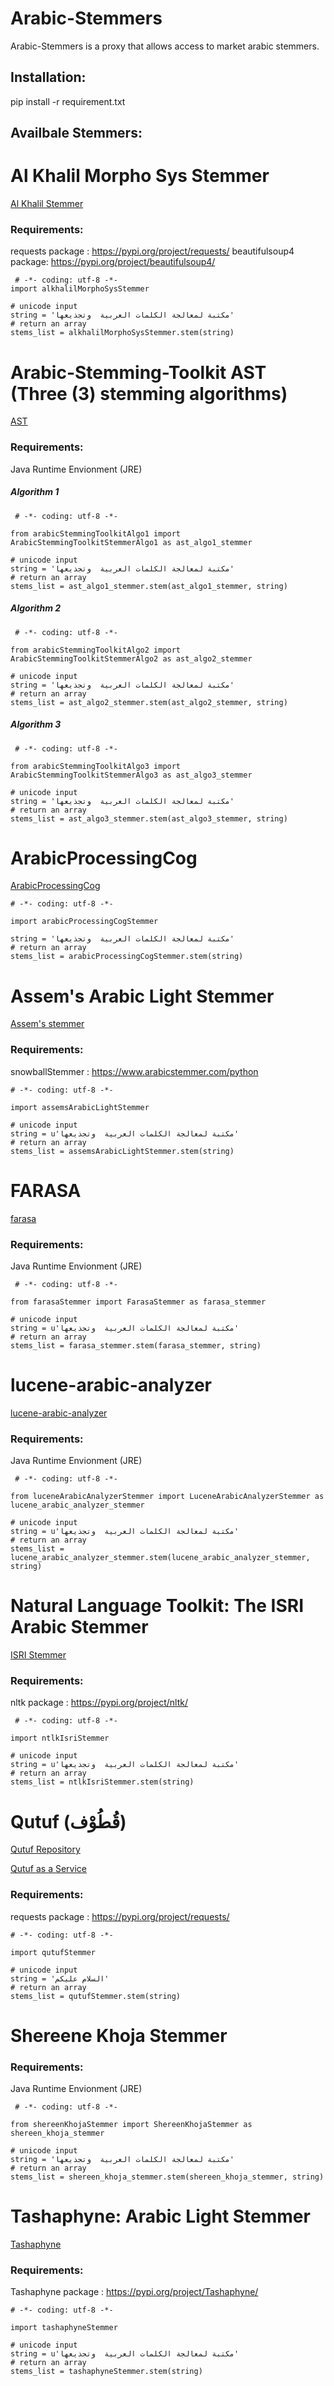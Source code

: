 # Arabic-Stemmers

Arabic-Stemmers is a proxy that allows access to market arabic stemmers.

## Installation:

pip install -r requirement.txt

## Availbale Stemmers: 

# Al Khalil Morpho Sys Stemmer
 
 [Al Khalil Stemmer](http://oujda-nlp-team.net/en/)
 
 ### Requirements:

 requests package : https://pypi.org/project/requests/
 beautifulsoup4 package: https://pypi.org/project/beautifulsoup4/

```pyhton
 # -*- coding: utf-8 -*-
import alkhalilMorphoSysStemmer

# unicode input
string = 'مكتبة لمعالجة الكلمات العربية  وتجذيعها'
# return an array
stems_list = alkhalilMorphoSysStemmer.stem(string)
```

# Arabic-Stemming-Toolkit AST (Three (3) stemming algorithms)
 
 [AST](https://github.com/mhmdio/Arabic-Stemming-Toolkit)
 
 ### Requirements:

Java Runtime Envionment (JRE)

##### Algorithm 1
```pyhton
 # -*- coding: utf-8 -*-

from arabicStemmingToolkitAlgo1 import ArabicStemmingToolkitStemmerAlgo1 as ast_algo1_stemmer

# unicode input
string = 'مكتبة لمعالجة الكلمات العربية  وتجذيعها'
# return an array
stems_list = ast_algo1_stemmer.stem(ast_algo1_stemmer, string)
```

##### Algorithm 2
```pyhton
 # -*- coding: utf-8 -*-

from arabicStemmingToolkitAlgo2 import ArabicStemmingToolkitStemmerAlgo2 as ast_algo2_stemmer

# unicode input
string = 'مكتبة لمعالجة الكلمات العربية  وتجذيعها'
# return an array
stems_list = ast_algo2_stemmer.stem(ast_algo2_stemmer, string)
```

##### Algorithm 3
```pyhton
 # -*- coding: utf-8 -*-

from arabicStemmingToolkitAlgo3 import ArabicStemmingToolkitStemmerAlgo3 as ast_algo3_stemmer

# unicode input
string = 'مكتبة لمعالجة الكلمات العربية  وتجذيعها'
# return an array
stems_list = ast_algo3_stemmer.stem(ast_algo3_stemmer, string)
```

# ArabicProcessingCog 

 [ArabicProcessingCog](https://github.com/disooqi/ArabicProcessingCog)

 ```pyhton
 # -*- coding: utf-8 -*-
 
import arabicProcessingCogStemmer

string = 'مكتبة لمعالجة الكلمات العربية  وتجذيعها'
# return an array
stems_list = arabicProcessingCogStemmer.stem(string)
```

# Assem's Arabic Light Stemmer 

 [Assem's stemmer](https://www.arabicstemmer.com/)
 
 ### Requirements:
 
 snowballStemmer : https://www.arabicstemmer.com/python
 
 ```pyhton
 # -*- coding: utf-8 -*-
 
import assemsArabicLightStemmer

# unicode input
string = u'مكتبة لمعالجة الكلمات العربية  وتجذيعها'
# return an array
stems_list = assemsArabicLightStemmer.stem(string)
```

# FARASA
 
 [farasa](http://qatsdemo.cloudapp.net/farasa/demo.html)
 
 ### Requirements:

Java Runtime Envionment (JRE)

```pyhton
 # -*- coding: utf-8 -*-

from farasaStemmer import FarasaStemmer as farasa_stemmer

# unicode input
string = u'مكتبة لمعالجة الكلمات العربية  وتجذيعها'
# return an array
stems_list = farasa_stemmer.stem(farasa_stemmer, string)
```

# lucene-arabic-analyzer
 
 [lucene-arabic-analyzer](https://github.com/msarhan/lucene-arabic-analyzer)
 
 ### Requirements:

Java Runtime Envionment (JRE)

```pyhton
 # -*- coding: utf-8 -*-

from luceneArabicAnalyzerStemmer import LuceneArabicAnalyzerStemmer as lucene_arabic_analyzer_stemmer

# unicode input
string = u'مكتبة لمعالجة الكلمات العربية  وتجذيعها'
# return an array
stems_list = lucene_arabic_analyzer_stemmer.stem(lucene_arabic_analyzer_stemmer, string)
```

# Natural Language Toolkit: The ISRI Arabic Stemmer
 
 [ISRI Stemmer](https://www.nltk.org/_modules/nltk/stem/isri.html)
 
 ### Requirements:
 
nltk package : https://pypi.org/project/nltk/

```pyhton
 # -*- coding: utf-8 -*-

import ntlkIsriStemmer

# unicode input
string = u'مكتبة لمعالجة الكلمات العربية  وتجذيعها'
# return an array
stems_list = ntlkIsriStemmer.stem(string)
```

# Qutuf (قُطُوْف) 

 [Qutuf Repository](https://github.com/Qutuf/Qutuf)
 
 [Qutuf as a Service](https://qutuf.herokuapp.com/)
 
 ### Requirements:
 
 requests package : https://pypi.org/project/requests/
 
 ```pyhton
 # -*- coding: utf-8 -*-
 
import qutufStemmer

# unicode input
string = 'السلام عليكم'
# return an array
stems_list = qutufStemmer.stem(string)
```

# Shereene Khoja Stemmer
 
 ### Requirements:

Java Runtime Envionment (JRE)

```pyhton
 # -*- coding: utf-8 -*-

from shereenKhojaStemmer import ShereenKhojaStemmer as shereen_khoja_stemmer

# unicode input
string = 'مكتبة لمعالجة الكلمات العربية  وتجذيعها'
# return an array
stems_list = shereen_khoja_stemmer.stem(shereen_khoja_stemmer, string)
```

# Tashaphyne: Arabic Light Stemmer 

 [Tashaphyne](https://pypi.org/project/Tashaphyne/)
 
 ### Requirements:
 
 Tashaphyne package : https://pypi.org/project/Tashaphyne/
 
 ```pyhton
 # -*- coding: utf-8 -*-
 
import tashaphyneStemmer

# unicode input
string = u'مكتبة لمعالجة الكلمات العربية  وتجذيعها'
# return an array
stems_list = tashaphyneStemmer.stem(string)
```
 
 
